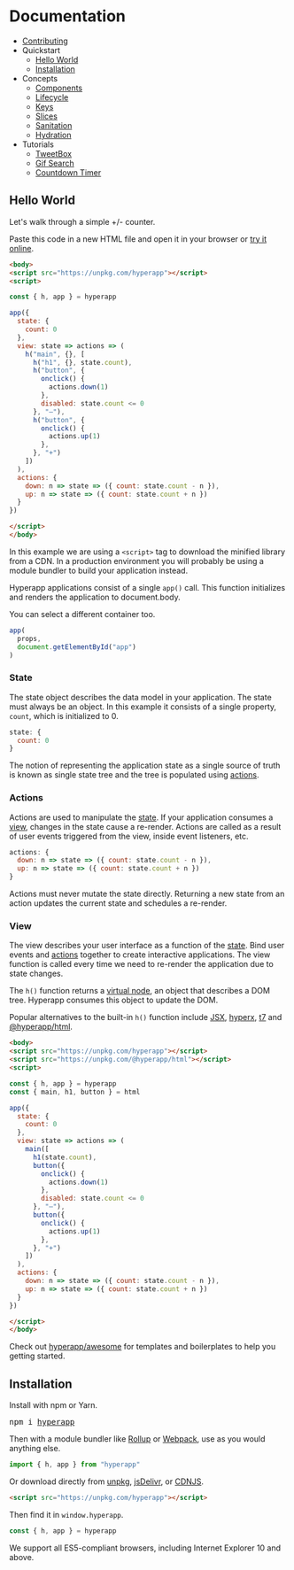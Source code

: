 # Documentation

- [Contributing](CONTRIBUTING.md)
- Quickstart
  - [Hello World](#hello-world)
  - [Installation](#installation)
- Concepts
  - [Components](components.md)
  - [Lifecycle](lifecycle.md)
  - [Keys](keys.md)
  - [Slices](slices.md)
  - [Sanitation](sanitation.md)
  - [Hydration](hydration.md)
- Tutorials
  - [TweetBox](tweetbox.md)
  - [Gif Search](gif-search.md)
  - [Countdown Timer](countdown-timer.md)

## Hello World

Let's walk through a simple +/- counter.

Paste this code in a new HTML file and open it in your browser or [try it online](https://codepen.io/hyperapp/pen/zNxZLP?editors=0010).

```html
<body>
<script src="https://unpkg.com/hyperapp"></script>
<script>

const { h, app } = hyperapp

app({
  state: {
    count: 0
  },
  view: state => actions => (
    h("main", {}, [
      h("h1", {}, state.count),
      h("button", {
        onclick() {
          actions.down(1)
        },
        disabled: state.count <= 0
      }, "–"),
      h("button", {
        onclick() {
          actions.up(1)
        },
      }, "+")
    ])
  ),
  actions: {
    down: n => state => ({ count: state.count - n }),
    up: n => state => ({ count: state.count + n })
  }
})

</script>
</body>
```

In this example we are using a `<script>` tag to download the minified library from a CDN. In a production environment you will probably be using a module bundler to build your application instead.

Hyperapp applications consist of a single `app()` call. This function initializes and renders the application to document.body.

You can select a different container too.

```js
app(
  props,
  document.getElementById("app")
)
```

### State

The state object describes the data model in your application. The state must always be an object. In this example it consists of a single property, `count`, which is initialized to 0.

```jsx
state: {
  count: 0
}
```

The notion of representing the application state as a single source of truth is known as single state tree and the tree is populated using [actions](#actions).

### Actions

Actions are used to manipulate the [state](#state). If your application consumes a [view](#view), changes in the state cause a re-render. Actions are called as a result of user events triggered from the view, inside event listeners, etc.

```jsx
actions: {
  down: n => state => ({ count: state.count - n }),
  up: n => state => ({ count: state.count + n })
}
```

Actions must never mutate the state directly. Returning a new state from an action updates the current state and schedules a re-render.

### View

The view describes your user interface as a function of the [state](#state).
Bind user events and [actions](#actions) together to create interactive applications. The view function is called every time we need to re-render the application due to state changes.

The `h()` function returns a [virtual node](vnodes.md), an object that describes a DOM tree. Hyperapp consumes this object to update the DOM.

Popular alternatives to the built-in `h()` function include [JSX](https://facebook.github.io/jsx/), [hyperx](https://github.com/choojs/hyperx), [t7](https://github.com/trueadm/t7) and [@hyperapp/html](https://github.com/hyperapp/html).

```html
<body>
<script src="https://unpkg.com/hyperapp"></script>
<script src="https://unpkg.com/@hyperapp/html"></script>
<script>

const { h, app } = hyperapp
const { main, h1, button } = html

app({
  state: {
    count: 0
  },
  view: state => actions => (
    main([
      h1(state.count),
      button({
        onclick() {
          actions.down(1)
        },
        disabled: state.count <= 0
      }, "–"),
      button({
        onclick() {
          actions.up(1)
        },
      }, "+")
    ])
  ),
  actions: {
    down: n => state => ({ count: state.count - n }),
    up: n => state => ({ count: state.count + n })
  }
})

</script>
</body>
```

Check out [hyperapp/awesome](https://github.com/hyperapp/awesome#apps-and-boilerplates) for templates and boilerplates to help you getting started.


## Installation

Install with npm or Yarn.

<pre>
npm i <a href="https://www.npmjs.com/package/hyperapp">hyperapp</a>
</pre>

Then with a module bundler like [Rollup](https://github.com/rollup/rollup) or [Webpack](https://github.com/webpack/webpack), use as you would anything else.

```jsx
import { h, app } from "hyperapp"
```

Or download directly from [unpkg](https://unpkg.com/hyperapp), [jsDelivr](https://cdn.jsdelivr.net/npm/hyperapp@latest/dist/hyperapp.js), or [CDNJS](https://cdnjs.com/libraries/hyperapp).

```html
<script src="https://unpkg.com/hyperapp"></script>
```

Then find it in `window.hyperapp`.

```jsx
const { h, app } = hyperapp
```

We support all ES5-compliant browsers, including Internet Explorer 10 and above.
